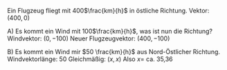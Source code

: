Ein Flugzeug fliegt mit 400$\frac{km}{h}$ in östliche Richtung. Vektor: $(400, 0)$

A) Es kommt ein Wind mit 100$\frac{km}{h}$, was ist nun die Richtung?
Windvektor: $(0, -100)$
Neuer Flugzeugvektor: $(400, -100)$

B) Es kommt ein Wind mir $50 \frac{km}{h}$ aus Nord-Östlicher Richtung.
Windvektorlänge: 50
Gleichmäßig: $(x, x)$ 
Also $x =$ ca. 35,36